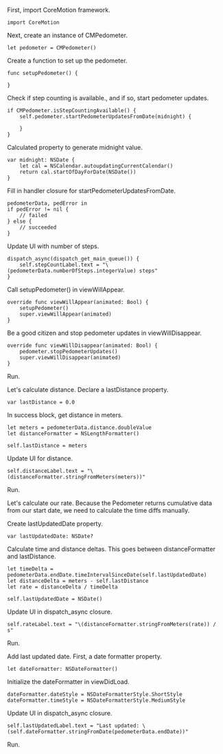First, import CoreMotion framework.  

    import CoreMotion

Next, create an instance of CMPedometer.

    let pedometer = CMPedometer()

Create a function to set up the pedometer.

    func setupPedometer() {

    }

Check if step counting is available., and if so, start pedometer updates.

    if CMPedometer.isStepCountingAvailable() {
        self.pedometer.startPedometerUpdatesFromDate(midnight) {

        }
    }
Calculated property to generate midnight value.

    var midnight: NSDate {
        let cal = NSCalendar.autoupdatingCurrentCalendar()
        return cal.startOfDayForDate(NSDate())
    }

Fill in handler closure for startPedometerUpdatesFromDate.

    pedometerData, pedError in
    if pedError != nil {
        // failed
    } else {
        // succeeded
    }

Update UI with number of steps.

    dispatch_async(dispatch_get_main_queue()) {
        self.stepCountLabel.text = "\(pedometerData.numberOfSteps.integerValue) steps"
    }

Call setupPedometer() in viewWillAppear.

    override func viewWillAppear(animated: Bool) {
        setupPedometer()
        super.viewWillAppear(animated)
    }

Be a good citizen and stop pedometer updates in viewWillDisappear.

    override func viewWillDisappear(animated: Bool) {
        pedometer.stopPedometerUpdates()
        super.viewWillDisappear(animated)
    }

Run.

Let's calculate distance. Declare a lastDistance property.

    var lastDistance = 0.0

In success block, get distance in meters.

    let meters = pedometerData.distance.doubleValue
    let distanceFormatter = NSLengthFormatter()
    
    self.lastDistance = meters

Update UI for distance.

    self.distanceLabel.text = "\(distanceFormatter.stringFromMeters(meters))"

Run.

Let's calculate our rate. Because the Pedometer returns cumulative data from our start date, we need to calculate the time diffs manually.  

Create lastUpdatedDate property.

    var lastUpdatedDate: NSDate?

Calculate time and distance deltas. This goes between distanceFormatter and lastDistance.

    let timeDelta = pedometerData.endDate.timeIntervalSinceDate(self.lastUpdatedDate)
    let distanceDelta = meters - self.lastDistance
    let rate = distanceDelta / timeDelta

    self.lastUpdatedDate = NSDate()

Update UI in dispatch_async closure.

    self.rateLabel.text = "\(distanceFormatter.stringFromMeters(rate)) / s"

Run.

Add last updated date. First, a date formatter property.

    let dateFormatter: NSDateFormatter()

Initialize the dateFormatter in viewDidLoad.

    dateFormatter.dateStyle = NSDateFormatterStyle.ShortStyle
    dateFormatter.timeStyle = NSDateFormatterStyle.MediumStyle

Update UI in dispatch_async closure.

    self.lastUpdatedLabel.text = "Last updated: \(self.dateFormatter.stringFromDate(pedometerData.endDate))"

Run.
